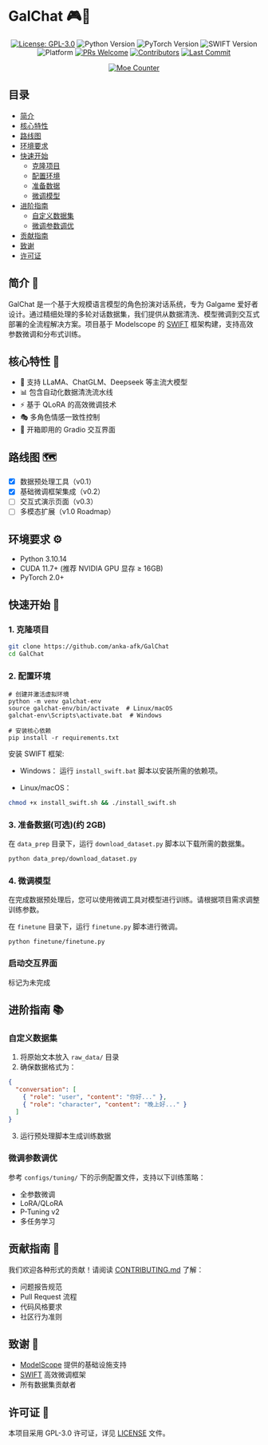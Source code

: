 # GalChat 🎮💬

<div align="center">

[![License: GPL-3.0](https://img.shields.io/badge/License-GPLv3-blue.svg)](https://www.gnu.org/licenses/gpl-3.0)
![Python Version](https://img.shields.io/badge/Python-3.10.14%2B-blue)
![PyTorch Version](https://img.shields.io/badge/PyTorch-2.5.1%2B-red)
![SWIFT Version](https://img.shields.io/badge/SWIFT-3.0.3%2B-orange)
![Platform](https://img.shields.io/badge/Platform-Windows%20%7C%20Linux%20%7C%20macOS-lightgrey)
[![PRs Welcome](https://img.shields.io/badge/PRs-Welcome-brightgreen)](CONTRIBUTING.md)
[![Contributors](https://img.shields.io/github/contributors/anka-afk/GalChat?color=green)](https://github.com/anka-afk/GalChat/graphs/contributors)
[![Last Commit](https://img.shields.io/github/last-commit/anka-afk/GalChat)](https://github.com/anka-afk/GalChat/commits/main)

</div>

<div align="center">

[![Moe Counter](https://count.getloli.com/get/@GalChat?theme=moebooru)](https://github.com/anka-afk/GalChat)

</div>

## 目录

- [简介](#简介-)
- [核心特性](#核心特性-)
- [路线图](#路线图-)
- [环境要求](#环境要求-)
- [快速开始](#快速开始-)
  - [克隆项目](#1-克隆项目)
  - [配置环境](#2-配置环境)
  - [准备数据](#3-准备数据可选)
  - [微调模型](#4-微调模型)
- [进阶指南](#进阶指南-)
  - [自定义数据集](#自定义数据集)
  - [微调参数调优](#微调参数调优)
- [贡献指南](#贡献指南-)
- [致谢](#致谢-)
- [许可证](#许可证-)

## 简介 🌟

GalChat 是一个基于大规模语言模型的角色扮演对话系统，专为 Galgame 爱好者设计。通过精细处理的多轮对话数据集，我们提供从数据清洗、模型微调到交互式部署的全流程解决方案。项目基于 Modelscope 的 [SWIFT](https://github.com/modelscope/swift) 框架构建，支持高效参数微调和分布式训练。

## 核心特性 🧩

- 🧩 支持 LLaMA、ChatGLM、Deepseek 等主流大模型
- 📊 包含自动化数据清洗流水线
- ⚡ 基于 QLoRA 的高效微调技术
- 🎭 多角色情感一致性控制
- 🚀 开箱即用的 Gradio 交互界面

## 路线图 🗺️

- [x] 数据预处理工具（v0.1）
- [x] 基础微调框架集成（v0.2）
- [ ] 交互式演示页面（v0.3）
- [ ] 多模态扩展（v1.0 Roadmap）

## 环境要求 ⚙️

- Python 3.10.14
- CUDA 11.7+ (推荐 NVIDIA GPU 显存 ≥ 16GB)
- PyTorch 2.0+

## 快速开始 🚀

### 1. **克隆项目**

```bash
git clone https://github.com/anka-afk/GalChat
cd GalChat
```

### 2. **配置环境**

```
# 创建并激活虚拟环境
python -m venv galchat-env
source galchat-env/bin/activate  # Linux/macOS
galchat-env\Scripts\activate.bat  # Windows

# 安装核心依赖
pip install -r requirements.txt
```

安装 SWIFT 框架:

- Windows：
  运行 `install_swift.bat` 脚本以安装所需的依赖项。

- Linux/macOS：

```bash
chmod +x install_swift.sh && ./install_swift.sh
```

### 3. **准备数据(可选)(约 2GB)**

在 `data_prep` 目录下，运行 `download_dataset.py` 脚本以下载所需的数据集。

```bash
python data_prep/download_dataset.py
```

### 4. 微调模型

在完成数据预处理后，您可以使用微调工具对模型进行训练。请根据项目需求调整训练参数。

在 `finetune` 目录下，运行 `finetune.py` 脚本进行微调。

```
python finetune/finetune.py
```

### 启动交互界面

标记为未完成

## 进阶指南 📚

### 自定义数据集

1. 将原始文本放入 `raw_data/` 目录
2. 确保数据格式为：

```json
{
  "conversation": [
    { "role": "user", "content": "你好..." },
    { "role": "character", "content": "晚上好..." }
  ]
}
```

3. 运行预处理脚本生成训练数据

### 微调参数调优

参考 `configs/tuning/` 下的示例配置文件，支持以下训练策略：

- 全参数微调
- LoRA/QLoRA
- P-Tuning v2
- 多任务学习

## 贡献指南 🤝

我们欢迎各种形式的贡献！请阅读 [CONTRIBUTING.md](CONTRIBUTING.md) 了解：

- 问题报告规范
- Pull Request 流程
- 代码风格要求
- 社区行为准则

## 致谢 🙏

- [ModelScope](https://modelscope.cn/) 提供的基础设施支持
- [SWIFT](https://github.com/modelscope/swift) 高效微调框架
- 所有数据集贡献者

## 许可证 📜

本项目采用 GPL-3.0 许可证，详见 [LICENSE](https://github.com/anka-afk/GalChat/blob/main/LICENSE) 文件。
